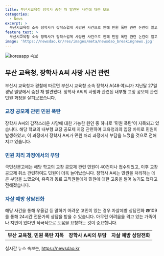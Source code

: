 ```yaml
---
title: 부산시교육청 장학사 숨진 채 발견된 사건에 대한 보도
categories:
  - News
excerpt: >
  부산시교육청 소속 장학사가 갑작스럽게 사망한 사건으로 인해 민원 폭탄 관련 논란이 일고 있다. 장학사가 내부형 교장 공모제로 인한 민원에 시달리다 숨진 것으로 전해졌으며, 해당 학교의 교장 공모제 관련 민원이 지속적으로 발생했다. 이에 대한 부산시교육청과 학교 측의 입장 차이로 민원이 계속되고, 장학사는 민원 처리에 큰 부담을 느끼고 있었던 것으로 전해졌다. 이 사건은 사망의 원인과 함께 교육 체제와 민원 처리 과정에 대한 고찰을 이끌어내고 있다. 
feature_text: >
  부산시교육청 소속 장학사가 갑작스럽게 사망한 사건으로 인해 민원 폭탄 관련 논란이 일고 있다. 장학사가 내부형 교장 공모제로 인한 민원에 시달리다 숨진 것으로 전해졌으며, 해당 학교의 교장 공모제 관련 민원이 지속적으로 발생했다. 이에 대한 부산시교육청과 학교 측의 입장 차이로 민원이 계속되고, 장학사는 민원 처리에 큰 부담을 느끼고 있었던 것으로 전해졌다. 이 사건은 사망의 원인과 함께 교육 체제와 민원 처리 과정에 대한 고찰을 이끌어내고 있다. 
image: 'https://newsdao.kr/res/images/meta/newsdao_breakingnews.jpg'
---
```


<p><img src="https://newsdao.kr/res/images/meta/newsdao_breakingnews.jpg" alt="koreaapp 속보" /></p>

<h2 data-ke-size="size26">부산 교육청, 장학사 A씨 사망 사건 관련</h2>

<p data-ke-size="size16">부산시 교육청과 경찰에 따르면 부산시 교육청 소속 장학사 A(48·여)씨가 지난달 27일 경남 밀양에서 숨진 채 발견됐다. 장학사 A씨의 사망과 관련된 내부형 교장 공모제 관련 민원 과정을 살펴보겠습니다.</p>

<h3><b><span style="color: #1a5490;">교장 공모제 관련 민원 폭탄</span></b></h3>

<p data-ke-size="size16">장학사 A씨의 갑작스러운 사망에 대한 가능한 원인 중 하나로 '민원 폭탄'이 지목되고 있습니다. 해당 학교의 내부형 교장 공모제 지정 관련하여 교육청과의 입장 차이로 민원이 발생하였고, 이 과정에서 장학사 A씨가 민원 처리 과정에서 부담을 느꼈을 것으로 전해지고 있습니다.</p>

<h3><b><span style="color: #1a5490;">민원 처리 과정에서의 부담</span></b></h3>

<p data-ke-size="size16">국민신문고에는 해당 학교의 교장 공모제 관련 민원이 40건이나 접수되었고, 이후 교장 공모제 취소 관련하여도 민원이 더욱 늘어났습니다. 장학사 A씨는 민원을 처리하는 데 큰 부담을 느꼈으며, 유족과 동료 교직원들에게 민원에 대한 고충을 털어 놓기도 했다고 전해졌습니다.</p>

<h3><b><span style="color: #1a5490;">자살 예방 상담전화</span></b></h3>

<p data-ke-size="size16">해당 사건을 통해 우울감 등 말하기 어려운 고민이 있는 경우 자살예방 상담전화 ☎109를 통해 24시간 전문가의 상담을 받을 수 있습니다. 아무런 어려움을 겪고 있는 가족이나 지인이 있다면 적극적으로 도움을 요청하는 것이 중요합니다.</p>

<table>
    <tbody>
        <tr>
            <td style="text-align: center; height: 17px;"><b>부산 교육청, 민원 폭탄 지목</b></td>
            <td style="text-align: center; height: 17px;"><b>장학사 A씨의 부담</b></td>
            <td style="text-align: center; height: 17px;"><b>자살 예방 상담전화</b></td>
        </tr>
    </tbody>
</table>

<p data-ke-size="size16"></p>
실시간 뉴스 속보는, <a href="https://newsdao.kr" rel="dofollow">https://newsdao.kr</a>


